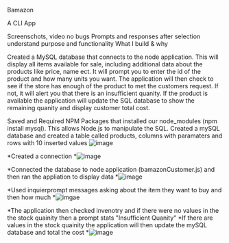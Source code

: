 Bamazon

A CLI App

Screenschots, video
  no bugs
  Prompts and responses after selection
  understand purpose and functionality
  What I build & why
  
Created a MySQL database that connects to the node application. This will display all items available for sale, including additional data about the products like price, name ect. It will prompt you to enter the id of the product and how many units you want. The application will then check to see if the store has enough of the product to met the customers request. If not, it will alert you that there is an insufficient quanity. If the product is available the application will update the SQL database to show the remaining quanity and display customer total cost. 

Saved and Required NPM Packages that installed our node_modules (npm install mysql). This allows Node.js to manipulate the SQL.
Created a mySQL database and created a table called products, columns with paramaters and rows with 10 inserted values ![image](https://github.com/forsa9828/bamazon/blob/master/images/Created%20Database%20in%20mysql.PNG)

*Created a connection 
*![image](https://github.com/forsa9828/bamazon/blob/master/connected.PNG)

*Connected the database to node application (bamazonCustomer.js) and then ran the appliation to display data
*![image](https://github.com/forsa9828/bamazon/blob/master/Query.PNG)

*Used inquierprompt messages asking about the item they want to buy and then how much
*![imgae](https://github.com/forsa9828/bamazon/blob/master/prompts.PNG)

*The application then checked invenotry and if there were no values in the the stock quainity then a prompt stats "Insufficient Quanity"
*If there are values in the stock quainity the application will then update the mySQL database and total the cost
*![image](https://github.com/forsa9828/bamazon/blob/master/Total.PNG)
   
